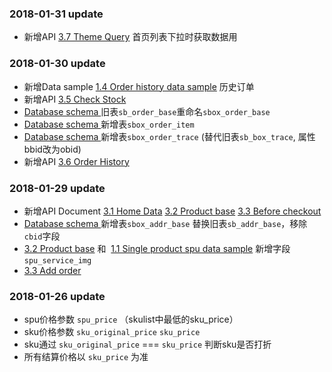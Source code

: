 ### 2018-01-31 update
- 新增API [3.7 Theme Query](https://github.com/ace68723/sweetfulBox_1.1/blob/master/Document/SweetfulBox/API_Document/v2/theme_query.md) 首页列表下拉时获取数据用


### 2018-01-30 update
- 新增Data sample [1.4 Order history data sample](#1.4) 历史订单
- 新增API [3.5 Check Stock](https://github.com/ace68723/sweetfulBox_1.1/blob/master/Document/SweetfulBox/API_Document/v2/check_stock.md)
- [Database schema ](https://github.com/ace68723/sweetfulBox_1.1/blob/master/Document/SweetfulBox/database_schema.md) 旧表`sb_order_base`重命名`sbox_order_base`
- [Database schema ](https://github.com/ace68723/sweetfulBox_1.1/blob/master/Document/SweetfulBox/database_schema.md) 新增表`sbox_order_item`
- [Database schema ](https://github.com/ace68723/sweetfulBox_1.1/blob/master/Document/SweetfulBox/database_schema.md) 新增表`sbox_order_trace` (替代旧表`sb_box_trace`, 属性bbid改为obid)
- 新增API [3.6 Order History](https://github.com/ace68723/sweetfulBox_1.1/blob/master/Document/SweetfulBox/API_Document/v2/order_history.md)


### 2018-01-29 update
- 新增API Document [3.1 Home Data](https://github.com/ace68723/sweetfulBox_1.1/blob/master/Document/SweetfulBox/API_Document/v2/home_data.md) [3.2 Product base](https://github.com/ace68723/sweetfulBox_1.1/blob/master/Document/SweetfulBox/API_Document/v2/product_base.md)
[3.3 Before checkout](https://github.com/ace68723/sweetfulBox_1.1/blob/master/Document/SweetfulBox/API_Document/v2/before_checkout.md)
-  [Database schema ](https://github.com/ace68723/sweetfulBox_1.1/blob/master/Document/SweetfulBox/database_schema.md) 新增表`sbox_addr_base` 替换旧表`sb_addr_base`，移除`cbid`字段
- [3.2 Product base](https://github.com/ace68723/sweetfulBox_1.1/blob/master/Document/SweetfulBox/API_Document/v2/product_base.md) 和  [1.1 Single product spu data sample](#1.1) 新增字段`spu_service_img`
-  [3.3 Add order](https://github.com/ace68723/sweetfulBox_1.1/blob/master/Document/SweetfulBox/API_Document/v2/add_order.md)

### 2018-01-26 update
- spu价格参数 `spu_price` （skulist中最低的sku_price）
- sku价格参数 `sku_original_price` `sku_price`
- sku通过 `sku_original_price` === `sku_price` 判断sku是否打折 
- 所有结算价格以 `sku_price` 为准
